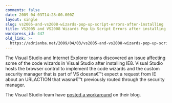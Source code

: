 ```yaml
---
comments: false
date: 2009-04-03T14:28:00.000Z
layout: single
slug: vs2005-and-vs2008-wizards-pop-up-script-errors-after-installing
title: VS2005 and VS2008 Wizards Pop Up Script Errors after installing IE8
wordpress_id: 447
old_link: >-
  https://adrianba.net/2009/04/03/vs2005-and-vs2008-wizards-pop-up-script-errors-after-installing/
---
```

The Visual Studio and Internet Explorer teams discovered an issue affecting some of the code wizards in Visual Studio after installing IE8. Visual Studio hosts the browser control to implement the code wizards and the custom security manager that is part of VS doesna€™t expect a request from IE about an URLACTION that wasna€™t previously routed through the security manager.

 

The Visual Studio team have [posted a workaround](http://blogs.msdn.com/vcblog/archive/2009/03/28/some-vs2005-and-vs2008-wizards-pop-up-script-error.aspx) on their blog.

 

  

